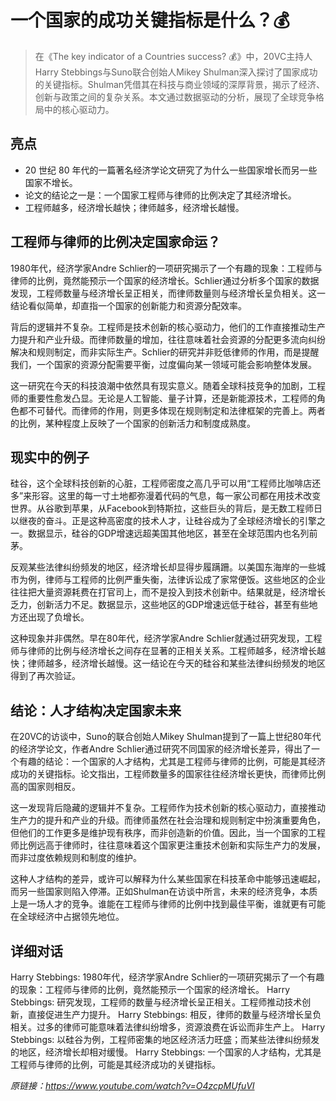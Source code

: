 # 一个国家的成功关键指标是什么？💰

>在《The key indicator of a Countries success? 💰》中，20VC主持人Harry Stebbings与Suno联合创始人Mikey Shulman深入探讨了国家成功的关键指标。Shulman凭借其在科技与商业领域的深厚背景，揭示了经济、创新与政策之间的复杂关系。本文通过数据驱动的分析，展现了全球竞争格局中的核心驱动力。

## 亮点
- 20 世纪 80 年代的一篇著名经济学论文研究了为什么一些国家增长而另一些国家不增长。  
- 论文的结论之一是：一个国家工程师与律师的比例决定了其经济增长。  
- 工程师越多，经济增长越快；律师越多，经济增长越慢。

## 工程师与律师的比例决定国家命运？
1980年代，经济学家Andre Schlier的一项研究揭示了一个有趣的现象：工程师与律师的比例，竟然能预示一个国家的经济增长。Schlier通过分析多个国家的数据发现，工程师数量与经济增长呈正相关，而律师数量则与经济增长呈负相关。这一结论看似简单，却直指一个国家的创新能力和资源分配效率。

背后的逻辑并不复杂。工程师是技术创新的核心驱动力，他们的工作直接推动生产力提升和产业升级。而律师数量的增加，往往意味着社会资源的分配更多流向纠纷解决和规则制定，而非实际生产。Schlier的研究并非贬低律师的作用，而是提醒我们，一个国家的资源分配需要平衡，过度偏向某一领域可能会影响整体发展。

这一研究在今天的科技浪潮中依然具有现实意义。随着全球科技竞争的加剧，工程师的重要性愈发凸显。无论是人工智能、量子计算，还是新能源技术，工程师的角色都不可替代。而律师的作用，则更多体现在规则制定和法律框架的完善上。两者的比例，某种程度上反映了一个国家的创新活力和制度成熟度。

## 现实中的例子
硅谷，这个全球科技创新的心脏，工程师密度之高几乎可以用“工程师比咖啡店还多”来形容。这里的每一寸土地都弥漫着代码的气息，每一家公司都在用技术改变世界。从谷歌到苹果，从Facebook到特斯拉，这些巨头的背后，是无数工程师日以继夜的奋斗。正是这种高密度的技术人才，让硅谷成为了全球经济增长的引擎之一。数据显示，硅谷的GDP增速远超美国其他地区，甚至在全球范围内也名列前茅。

反观某些法律纠纷频发的地区，经济增长却显得步履蹒跚。以美国东海岸的一些城市为例，律师与工程师的比例严重失衡，法律诉讼成了家常便饭。这些地区的企业往往把大量资源耗费在打官司上，而不是投入到技术创新中。结果就是，经济增长乏力，创新活力不足。数据显示，这些地区的GDP增速远低于硅谷，甚至有些地方还出现了负增长。

这种现象并非偶然。早在80年代，经济学家Andre Schlier就通过研究发现，工程师与律师的比例与经济增长之间存在显著的正相关关系。工程师越多，经济增长越快；律师越多，经济增长越慢。这一结论在今天的硅谷和某些法律纠纷频发的地区得到了再次验证。

## 结论：人才结构决定国家未来
在20VC的访谈中，Suno的联合创始人Mikey Shulman提到了一篇上世纪80年代的经济学论文，作者Andre Schlier通过研究不同国家的经济增长差异，得出了一个有趣的结论：一个国家的人才结构，尤其是工程师与律师的比例，可能是其经济成功的关键指标。论文指出，工程师数量多的国家往往经济增长更快，而律师比例高的国家则相反。

这一发现背后隐藏的逻辑并不复杂。工程师作为技术创新的核心驱动力，直接推动生产力的提升和产业的升级。而律师虽然在社会治理和规则制定中扮演重要角色，但他们的工作更多是维护现有秩序，而非创造新的价值。因此，当一个国家的工程师比例远高于律师时，往往意味着这个国家更注重技术创新和实际生产力的发展，而非过度依赖规则和制度的维护。

这种人才结构的差异，或许可以解释为什么某些国家在科技革命中能够迅速崛起，而另一些国家则陷入停滞。正如Shulman在访谈中所言，未来的经济竞争，本质上是一场人才的竞争。谁能在工程师与律师的比例中找到最佳平衡，谁就更有可能在全球经济中占据领先地位。

## 详细对话
Harry Stebbings: 1980年代，经济学家Andre Schlier的一项研究揭示了一个有趣的现象：工程师与律师的比例，竟然能预示一个国家的经济增长。
Harry Stebbings: 研究发现，工程师的数量与经济增长呈正相关。工程师推动技术创新，直接促进生产力提升。
Harry Stebbings: 相反，律师的数量与经济增长呈负相关。过多的律师可能意味着法律纠纷增多，资源浪费在诉讼而非生产上。
Harry Stebbings: 以硅谷为例，工程师密集的地区经济活力旺盛；而某些法律纠纷频发的地区，经济增长却相对缓慢。
Harry Stebbings: 一个国家的人才结构，尤其是工程师与律师的比例，可能是其经济成功的关键指标。

_原链接：https://www.youtube.com/watch?v=O4zcpMUfuVI_